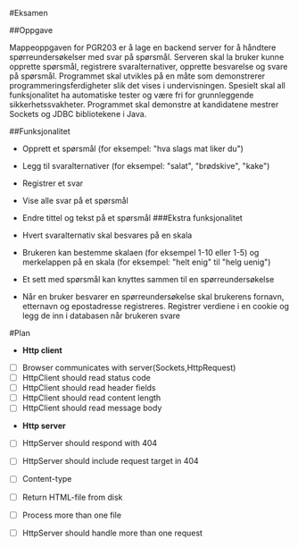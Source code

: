 #Eksamen

##Oppgave

Mappeoppgaven for PGR203 er å lage en backend server for å håndtere spørreundersøkelser med svar på spørsmål. Serveren skal la bruker kunne opprette spørsmål,
registrere svaralternativer, opprette besvarelse og svare på spørsmål.
Programmet skal utvikles på en måte som demonstrerer programmeringsferdigheter slik det vises i undervisningen. Spesielt skal all funksjonalitet ha automatiske
tester og være fri for grunnleggende sikkerhetssvakheter. Programmet skal demonstre at kandidatene mestrer Sockets og JDBC bibliotekene i Java.

##Funksjonalitet
 
- Opprett et spørsmål (for eksempel: "hva slags mat liker du")
- Legg til svaralternativer (for eksempel: "salat", "brødskive", "kake")
- Registrer et svar
- Vise alle svar på et spørsmål
- Endre tittel og tekst på et spørsmål
###Ekstra funksjonalitet

- Hvert svaralternativ skal besvares på en skala
- Brukeren kan bestemme skalaen (for eksempel 1-10 eller 1-5) og merkelappen på en skala (for eksempel: "helt enig" til "helg uenig")
- Et sett med spørsmål kan knyttes sammen til en spørreundersøkelse
- Når en bruker besvarer en spørreundersøkelse skal brukerens fornavn, etternavn og epostadresse registreres. Registrer verdiene i en cookie og legg de inn i
  databasen når brukeren svare

#Plan
* **Http client**
* [ ] Browser communicates with server(Sockets,HttpRequest)
* [ ] HttpClient should read status code
* [ ] HttpClient should read header fields
* [ ] HttpClient should read content length
* [ ] HttpClient should read message body
* **Http server** 
* [ ] HttpServer should respond with 404
* [ ] HttpServer should include request target in 404
* [ ] Content-type
* [ ] Return HTML-file from disk
* [ ] Process more than one file
* [ ] HttpServer should handle more than one request



